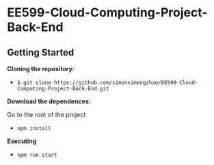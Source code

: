 # EE599-Cloud-Computing-Project-Back-End

## Getting Started

<b>Cloning the repository:</b>

- `$ git clone https://github.com/simonximengzhao/EE599-Cloud-Computing-Project-Back-End.git`

<b>Download the dependences:</b>

<p>Go to the root of the project</p>

- `npm install`

<b>Executing</b>

- `npm run start`